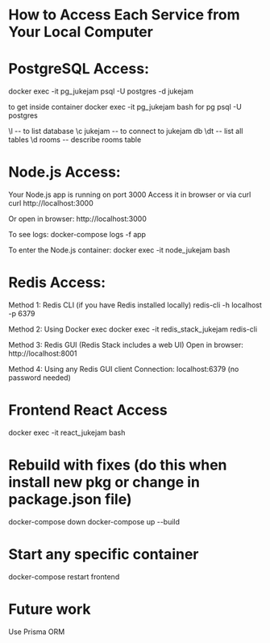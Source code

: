 # How to Access Each Service from Your Local Computer

# PostgreSQL Access:
docker exec -it pg_jukejam psql -U postgres -d jukejam

to get inside container 
docker exec -it pg_jukejam bash
for pg 
psql -U postgres

\l -- to list database
\c jukejam -- to connect to jukejam db
\dt      -- list all tables
\d rooms -- describe rooms table

# Node.js Access:
Your Node.js app is running on port 3000
Access it in browser or via curl
curl http://localhost:3000

Or open in browser:
http://localhost:3000

To see logs:
docker-compose logs -f app

To enter the Node.js container:
docker exec -it node_jukejam bash


# Redis Access:
Method 1: Redis CLI (if you have Redis installed locally)
redis-cli -h localhost -p 6379

Method 2: Using Docker exec
docker exec -it redis_stack_jukejam redis-cli

Method 3: Redis GUI (Redis Stack includes a web UI)
Open in browser: http://localhost:8001

Method 4: Using any Redis GUI client
Connection: localhost:6379 (no password needed)

# Frontend React Access
docker exec -it react_jukejam bash

#  Rebuild with fixes (do this when install new pkg or change in package.json file)
docker-compose down
docker-compose up --build

# Start any specific container
docker-compose restart frontend   

# Future work
Use Prisma ORM